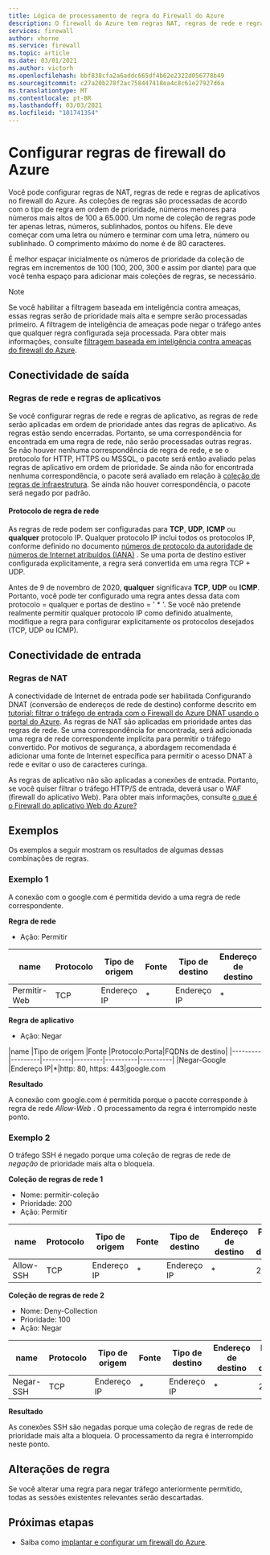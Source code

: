 ```yaml
---
title: Lógica de processamento de regra do Firewall do Azure
description: O firewall do Azure tem regras NAT, regras de rede e regras de aplicativos. As regras são processadas de acordo com o tipo de regra.
services: firewall
author: vhorne
ms.service: firewall
ms.topic: article
ms.date: 03/01/2021
ms.author: victorh
ms.openlocfilehash: bbf838cfa2a6addc665df4b62e2322d056778b49
ms.sourcegitcommit: c27a20b278f2ac758447418ea4c8c61e27927d6a
ms.translationtype: MT
ms.contentlocale: pt-BR
ms.lasthandoff: 03/03/2021
ms.locfileid: "101741354"
---
```

# <a name="configure-azure-firewall-rules"></a>Configurar regras de firewall do Azure
Você pode configurar regras de NAT, regras de rede e regras de aplicativos no firewall do Azure. As coleções de regras são processadas de acordo com o tipo de regra em ordem de prioridade, números menores para números mais altos de 100 a 65.000. Um nome de coleção de regras pode ter apenas letras, números, sublinhados, pontos ou hifens. Ele deve começar com uma letra ou número e terminar com uma letra, número ou sublinhado. O comprimento máximo do nome é de 80 caracteres.

É melhor espaçar inicialmente os números de prioridade da coleção de regras em incrementos de 100 (100, 200, 300 e assim por diante) para que você tenha espaço para adicionar mais coleções de regras, se necessário.

> [!NOTE]
> Se você habilitar a filtragem baseada em inteligência contra ameaças, essas regras serão de prioridade mais alta e sempre serão processadas primeiro. A filtragem de inteligência de ameaças pode negar o tráfego antes que qualquer regra configurada seja processada. Para obter mais informações, consulte [filtragem baseada em inteligência contra ameaças do firewall do Azure](threat-intel.md).

## <a name="outbound-connectivity"></a>Conectividade de saída

### <a name="network-rules-and-applications-rules"></a>Regras de rede e regras de aplicativos

Se você configurar regras de rede e regras de aplicativo, as regras de rede serão aplicadas em ordem de prioridade antes das regras de aplicativo. As regras estão sendo encerradas. Portanto, se uma correspondência for encontrada em uma regra de rede, não serão processadas outras regras.  Se não houver nenhuma correspondência de regra de rede, e se o protocolo for HTTP, HTTPS ou MSSQL, o pacote será então avaliado pelas regras de aplicativo em ordem de prioridade. Se ainda não for encontrada nenhuma correspondência, o pacote será avaliado em relação à [coleção de regras de infraestrutura](infrastructure-fqdns.md). Se ainda não houver correspondência, o pacote será negado por padrão.

#### <a name="network-rule-protocol"></a>Protocolo de regra de rede

As regras de rede podem ser configuradas para **TCP**, **UDP**, **ICMP** ou **qualquer** protocolo IP. Qualquer protocolo IP inclui todos os protocolos IP, conforme definido no documento [números de protocolo da autoridade de números de Internet atribuídos (IANA)](https://www.iana.org/assignments/protocol-numbers/protocol-numbers.xhtml) . Se uma porta de destino estiver configurada explicitamente, a regra será convertida em uma regra TCP + UDP.

Antes de 9 de novembro de 2020, **qualquer** significava **TCP**, **UDP** ou **ICMP**. Portanto, você pode ter configurado uma regra antes dessa data com protocolo = qualquer e portas de destino = ' * '. Se você não pretende realmente permitir qualquer protocolo IP como definido atualmente, modifique a regra para configurar explicitamente os protocolos desejados (TCP, UDP ou ICMP).

## <a name="inbound-connectivity"></a>Conectividade de entrada

### <a name="nat-rules"></a>Regras de NAT

A conectividade de Internet de entrada pode ser habilitada Configurando DNAT (conversão de endereços de rede de destino) conforme descrito em [tutorial: filtrar o tráfego de entrada com o Firewall do Azure DNAT usando o portal do Azure](tutorial-firewall-dnat.md). As regras de NAT são aplicadas em prioridade antes das regras de rede. Se uma correspondência for encontrada, será adicionada uma regra de rede correspondente implícita para permitir o tráfego convertido. Por motivos de segurança, a abordagem recomendada é adicionar uma fonte de Internet específica para permitir o acesso DNAT à rede e evitar o uso de caracteres curinga.

As regras de aplicativo não são aplicadas a conexões de entrada. Portanto, se você quiser filtrar o tráfego HTTP/S de entrada, deverá usar o WAF (firewall do aplicativo Web). Para obter mais informações, consulte [o que é o Firewall do aplicativo Web do Azure?](../web-application-firewall/overview.md)

## <a name="examples"></a>Exemplos

Os exemplos a seguir mostram os resultados de algumas dessas combinações de regras.

### <a name="example-1"></a>Exemplo 1

A conexão com o google.com é permitida devido a uma regra de rede correspondente.

**Regra de rede**

- Ação: Permitir


|name  |Protocolo  |Tipo de origem  |Fonte  |Tipo de destino  |Endereço de destino  |Portas de destino|
|---------|---------|---------|---------|----------|----------|--------|
|Permitir-Web     |TCP|Endereço IP|*|Endereço IP|*|80.443

**Regra de aplicativo**

- Ação: Negar

|name  |Tipo de origem  |Fonte  |Protocolo:Porta|FQDNs de destino|
|---------|---------|---------|---------|----------|----------|
|Negar-Google     |Endereço IP|*|http: 80, https: 443|google.com

**Resultado**

A conexão com google.com é permitida porque o pacote corresponde à regra de rede *Allow-Web* . O processamento da regra é interrompido neste ponto.

### <a name="example-2"></a>Exemplo 2

O tráfego SSH é negado porque uma coleção de regras de rede de *negação* de prioridade mais alta o bloqueia.

**Coleção de regras de rede 1**

- Nome: permitir-coleção
- Prioridade: 200
- Ação: Permitir

|name  |Protocolo  |Tipo de origem  |Fonte  |Tipo de destino  |Endereço de destino  |Portas de destino|
|---------|---------|---------|---------|----------|----------|--------|
|Allow-SSH     |TCP|Endereço IP|*|Endereço IP|*|22

**Coleção de regras de rede 2**

- Nome: Deny-Collection
- Prioridade: 100
- Ação: Negar

|name  |Protocolo  |Tipo de origem  |Fonte  |Tipo de destino  |Endereço de destino  |Portas de destino|
|---------|---------|---------|---------|----------|----------|--------|
|Negar-SSH     |TCP|Endereço IP|*|Endereço IP|*|22

**Resultado**

As conexões SSH são negadas porque uma coleção de regras de rede de prioridade mais alta a bloqueia. O processamento da regra é interrompido neste ponto.

## <a name="rule-changes"></a>Alterações de regra

Se você alterar uma regra para negar tráfego anteriormente permitido, todas as sessões existentes relevantes serão descartadas.

## <a name="next-steps"></a>Próximas etapas

- Saiba como [implantar e configurar um firewall do Azure](tutorial-firewall-deploy-portal.md).
